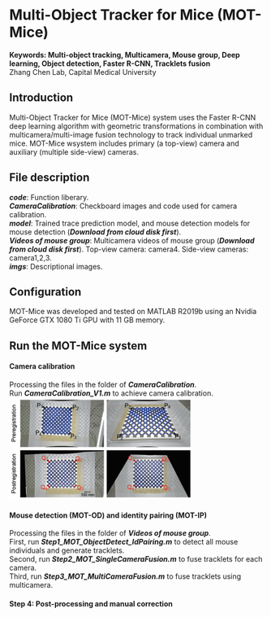 # Multi-Object Tracker for Mice (MOT-Mice)
**Keywords: Multi-object tracking, Multicamera, Mouse group, Deep learning, Object detection, Faster R-CNN, Tracklets fusion** <br>
Zhang Chen Lab, Capital Medical University

## Introduction
Multi-Object Tracker for Mice (MOT-Mice) system uses the Faster R-CNN deep learning algorithm with geometric transformations in combination with multicamera/multi-image fusion technology to track individual unmarked mice.
MOT-Mice wsystem includes primary (a top-view) camera and auxiliary (multiple side-view) cameras.

## File description
***code***: Function liberary.  <br>
***CameraCalibration***: Checkboard images and code used for camera calibration. <br>
***model***: Trained trace prediction model, and mouse detection models for mouse detection (***Download from cloud disk first***). <br>
***Videos of mouse group***: Multicamera videos of mouse group (***Download from cloud disk first***). Top-view camera: camera4. Side-view cameras: camera1,2,3. <br>
***imgs***: Descriptional images.  <br>

## Configuration
MOT-Mice was developed and tested on MATLAB R2019b using an Nvidia GeForce GTX 1080 Ti GPU with 11 GB memory.

## Run the MOT-Mice system
#### Camera calibration
Processing the files in the folder of ***CameraCalibration***. <br>
Run ***CameraCalibration_V1.m*** to achieve camera calibration. <br>
<img src="imgs/CameraCalibration.png" height="200px" width="auto"/> 

#### Mouse detection (MOT-OD) and identity pairing (MOT-IP)
Processing the files in the folder of ***Videos of mouse group***. <br>
First, run ***Step1_MOT_ObjectDetect_IdPairing.m*** to detect all mouse individuals and generate tracklets.  <br>
Second, run ***Step2_MOT_SingleCameraFusion.m*** to fuse tracklets for each camera.  <br>
Third, run ***Step3_MOT_MultiCameraFusion.m*** to fuse tracklets using multicamera.  <br>

#### Step 4: Post-processing and manual correction
